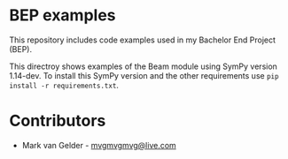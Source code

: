 # BEP examples
This repository includes code examples used in my Bachelor End Project (BEP).

This directroy shows examples of the Beam module using SymPy version 1.14-dev. To install this SymPy version and the other requirements use `pip install -r requirements.txt`.

# Contributors
- Mark van Gelder - mvgmvgmvg@live.com
